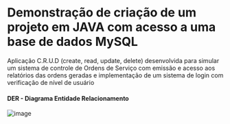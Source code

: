 # Demonstração de criação de um projeto em JAVA com acesso a uma base de dados MySQL
Aplicação C.R.U.D (create, read, update, delete) desenvolvida para simular um sistema de controle de Ordens de Serviço com emissão e acesso aos relatórios das ordens geradas e implementação de um sistema de login com verificação de nível de usuário 

#### DER - Diagrama Entidade Relacionamento
![image](https://user-images.githubusercontent.com/60801421/127180133-97f8b6d3-ed5c-4cef-a111-cc79dcaae84e.png)

